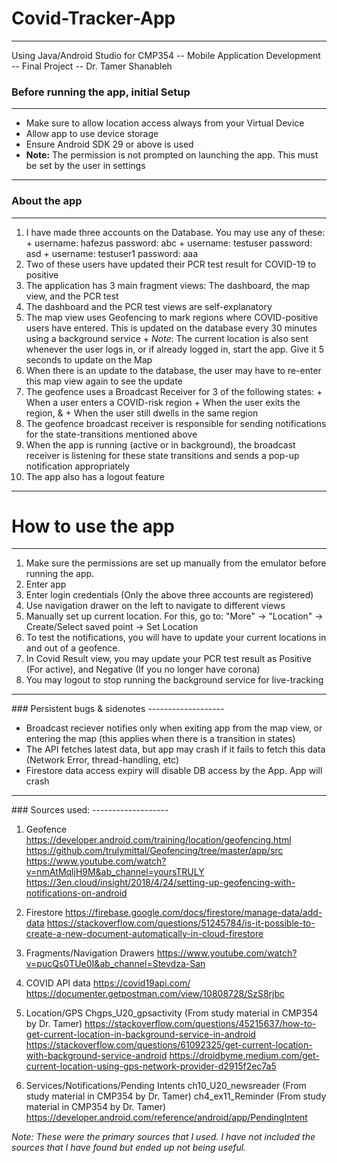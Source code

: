 # Covid-Tracker-App
-------------------

Using Java/Android Studio for CMP354 -- Mobile Application Development -- Final Project -- Dr. Tamer Shanableh 

### Before running the app, initial Setup
-------------------

* Make sure to allow location access always from your Virtual Device
* Allow app to use device storage
* Ensure Android SDK 29 or above is used
* **Note:** The permission is not prompted on launching the app. This must be set by the user in settings
<hr>

### About the app
-------------------

1. I have made three accounts on the Database. You may use any of these:
        + username: hafezus password: abc
        + username: testuser password: asd
        + username: testuser1 password: aaa
2. Two of these users have updated their PCR test result for COVID-19 to positive
3. The application has 3 main fragment views: The dashboard, the map view, and the PCR test
4. The dashboard and the PCR test views are self-explanatory
5. The map view uses Geofencing to mark regions where COVID-positive users have entered. This is updated on the database every 30 minutes using a background service
        + *Note*: The current location is also sent whenever the user logs in, or if already logged in, start the app. Give it 5 seconds to update on the Map
6. When there is an update to the database, the user may have to re-enter this map view again to see the update
7. The geofence uses a Broadcast Receiver for 3 of the following states: 
            + When a user enters a COVID-risk region
            + When the user exits the region, & 
            + When the user still dwells in the same region
8. The geofence broadcast receiver is responsible for sending notifications for the state-transitions mentioned above
9. When the app is running (active or in background), the broadcast receiver is listening for these state transitions and sends a pop-up notification appropriately
10. The app also has a logout feature
<hr>

# How to use the app
-------------------

1. Make sure the permissions are set up manually from the emulator before running the app.
2. Enter app
3. Enter login credentials (Only the above three accounts are registered)
4. Use navigation drawer on the left to navigate to different views
5. Manually set up current location. For this, go to: "More" -> "Location" -> Create/Select saved point -> Set Location
6. To test the notifications, you will have to update your current locations in and out of a geofence.
7. In Covid Result view, you may update your PCR test result as Positive (For active), and Negative (If you no longer have corona)
8. You may logout to stop running the background service for live-tracking

<hr>
### Persistent bugs & sidenotes
-------------------

+ Broadcast reciever notifies only when exiting app from the map view, or entering the map (this applies when there is a transition in states)
+ The API fetches latest data, but app may crash if it fails to fetch this data (Network Error, thread-handling, etc)
+ Firestore data access expiry will disable DB access by the App. App will crash

<hr>
### Sources used:
-------------------

1. Geofence
https://developer.android.com/training/location/geofencing.html
https://github.com/trulymittal/Geofencing/tree/master/app/src
https://www.youtube.com/watch?v=nmAtMqljH9M&ab_channel=yoursTRULY
https://3en.cloud/insight/2018/4/24/setting-up-geofencing-with-notifications-on-android

2. Firestore
https://firebase.google.com/docs/firestore/manage-data/add-data
https://stackoverflow.com/questions/51245784/is-it-possible-to-create-a-new-document-automatically-in-cloud-firestore

3. Fragments/Navigation Drawers
https://www.youtube.com/watch?v=pucQs0TUe0I&ab_channel=Stevdza-San

4. COVID API data
https://covid19api.com/
https://documenter.getpostman.com/view/10808728/SzS8rjbc

5. Location/GPS
Chgps_U20_gpsactivity (From study material in CMP354 by Dr. Tamer)
https://stackoverflow.com/questions/45215637/how-to-get-current-location-in-background-service-in-android
https://stackoverflow.com/questions/61092325/get-current-location-with-background-service-android
https://droidbyme.medium.com/get-current-location-using-gps-network-provider-d2915f2ec7a5

6. Services/Notifications/Pending Intents
ch10_U20_newsreader (From study material in CMP354 by Dr. Tamer)
ch4_ex11_Reminder (From study material in CMP354 by Dr. Tamer)
https://developer.android.com/reference/android/app/PendingIntent

*Note: These were the primary sources that I used. I have not included the sources that I have found but ended up not being useful.*
